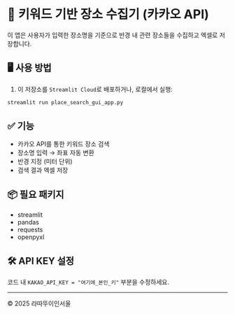 # 📍 키워드 기반 장소 수집기 (카카오 API)

이 앱은 사용자가 입력한 장소명을 기준으로 반경 내 관련 장소들을 수집하고 엑셀로 저장합니다.

## 🖥 사용 방법
1. 이 저장소를 `Streamlit Cloud`로 배포하거나, 로컬에서 실행:
```bash
streamlit run place_search_gui_app.py
```

## ✅ 기능
- 카카오 API를 통한 키워드 장소 검색
- 장소명 입력 → 좌표 자동 변환
- 반경 지정 (미터 단위)
- 검색 결과 엑셀 저장

## 📦 필요 패키지
- streamlit
- pandas
- requests
- openpyxl

## 🛠 API KEY 설정
코드 내 `KAKAO_API_KEY = "여기에_본인_키"` 부분을 수정하세요.

---

© 2025 라따뚜이인서울
